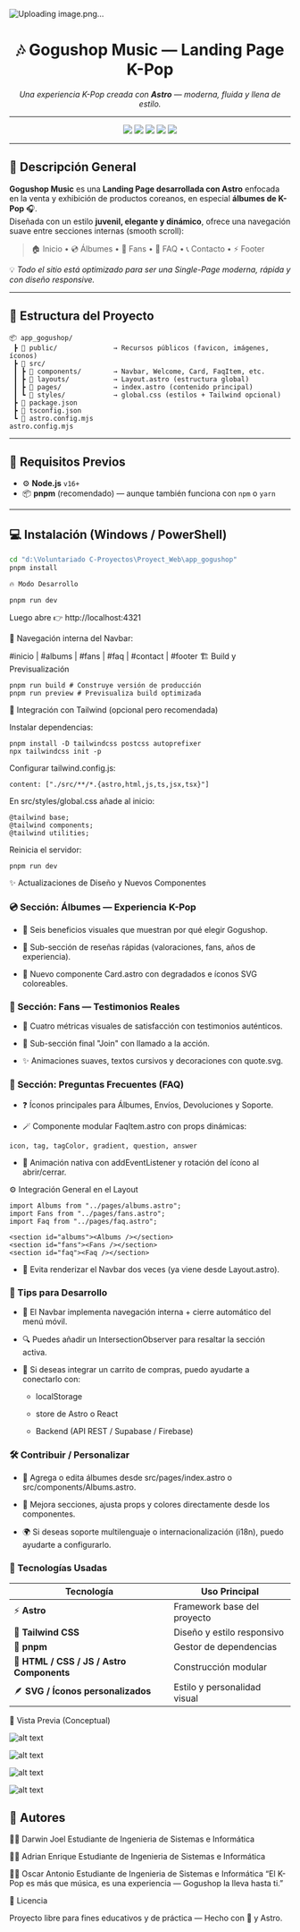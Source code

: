 ![Uploading image.png…]()


<h1 align="center">🎶 Gogushop Music — Landing Page K-Pop</h1>
<p align="center">
  <i>Una experiencia K-Pop creada con <b>Astro</b> — moderna, fluida y llena de estilo.</i>
</p>

---

<p align="center">
  <img src="https://img.shields.io/badge/Framework-Astro-FF6C00?style=for-the-badge&logo=astro&logoColor=white" />
  <img src="https://img.shields.io/badge/Styling-TailwindCSS-38B2AC?style=for-the-badge&logo=tailwindcss&logoColor=white" />
  <img src="https://img.shields.io/badge/Language-JavaScript-F7DF1E?style=for-the-badge&logo=javascript&logoColor=black" />
  <img src="https://img.shields.io/badge/Package-pnpm-F69220?style=for-the-badge&logo=pnpm&logoColor=white" />
  <img src="https://img.shields.io/badge/Made%20With-%F0%9F%A4%8D%20Love%20%26%20KPop-pink?style=for-the-badge" />
</p>

---

## 🌸 Descripción General

**Gogushop Music** es una **Landing Page desarrollada con Astro** enfocada en la venta y exhibición de productos coreanos, en especial **álbumes de K-Pop** 🎧.  
Diseñada con un estilo **juvenil, elegante y dinámico**, ofrece una navegación suave entre secciones internas (smooth scroll):

> 🏠 Inicio • 💿 Álbumes • 💜 Fans • 💬 FAQ • 📞 Contacto • ⚡ Footer

💡 *Todo el sitio está optimizado para ser una Single-Page moderna, rápida y con diseño responsive.*

---

## 🧩 Estructura del Proyecto

```plaintext
📦 app_gogushop/
 ┣ 📂 public/              → Recursos públicos (favicon, imágenes, íconos)
 ┣ 📂 src/
 ┃ ┣ 📂 components/        → Navbar, Welcome, Card, FaqItem, etc.
 ┃ ┣ 📂 layouts/           → Layout.astro (estructura global)
 ┃ ┣ 📂 pages/             → index.astro (contenido principal)
 ┃ ┗ 📂 styles/            → global.css (estilos + Tailwind opcional)
 ┣ 📜 package.json
 ┣ 📜 tsconfig.json
 ┗ 📜 astro.config.mjs
astro.config.mjs
```
---

## 🚀 **Requisitos Previos**

- ⚙️ **Node.js** `v16+`
- 📦 **pnpm** (recomendado) — aunque también funciona con `npm` o `yarn`

---

## 💻 **Instalación (Windows / PowerShell)**

```bash
cd "d:\Voluntariado C-Proyectos\Proyect_Web\app_gogushop"
pnpm install

🔥 Modo Desarrollo
```

```
pnpm run dev
```

Luego abre 👉 http://localhost:4321

🧭 Navegación interna del Navbar:

#inicio | #albums | #fans | #faq | #contact | #footer
🏗️ Build y Previsualización
```
pnpm run build # Construye versión de producción
pnpm run preview # Previsualiza build optimizada
```
🌈 Integración con Tailwind (opcional pero recomendada)

Instalar dependencias:
```
pnpm install -D tailwindcss postcss autoprefixer
npx tailwindcss init -p
```
Configurar tailwind.config.js:
```
content: ["./src/**/*.{astro,html,js,ts,jsx,tsx}"]
```
En src/styles/global.css añade al inicio:
```
@tailwind base;
@tailwind components;
@tailwind utilities;
```
Reinicia el servidor:
```
pnpm run dev
```
✨ Actualizaciones de Diseño y Nuevos Componentes
### 💿 Sección: Álbumes — Experiencia K-Pop

- 🔹 Seis beneficios visuales que muestran por qué elegir Gogushop.

- 🌟 Sub-sección de reseñas rápidas (valoraciones, fans, años de experiencia).

- 💠 Nuevo componente Card.astro con degradados e íconos SVG coloreables.

### 💜 Sección: Fans — Testimonios Reales

- 💬 Cuatro métricas visuales de satisfacción con testimonios auténticos.

- 🌸 Sub-sección final "Join" con llamado a la acción.

- ✨ Animaciones suaves, textos cursivos y decoraciones con quote.svg.

### 💬 Sección: Preguntas Frecuentes (FAQ)

- ❓ Íconos principales para Álbumes, Envíos, Devoluciones y Soporte.

- 🪄 Componente modular FaqItem.astro con props dinámicas:
```
icon, tag, tagColor, gradient, question, answer
```
- 💫 Animación nativa con addEventListener y rotación del ícono al abrir/cerrar.

⚙️ Integración General en el Layout
~~~astro
import Albums from "../pages/albums.astro";
import Fans from "../pages/fans.astro";
import Faq from "../pages/faq.astro";

<section id="albums"><Albums /></section>
<section id="fans"><Fans /></section>
<section id="faq"><Faq /></section>

~~~

- 🧠 Evita renderizar el Navbar dos veces (ya viene desde Layout.astro).

### 🧠 Tips para Desarrollo

- 🧭 El Navbar implementa navegación interna + cierre automático del menú móvil.

- 🔍 Puedes añadir un IntersectionObserver para resaltar la sección activa.

- 🛒 Si deseas integrar un carrito de compras, puedo ayudarte a conectarlo con:

   - localStorage

   - store de Astro o React

   - Backend (API REST / Supabase / Firebase)

### 🛠️ Contribuir / Personalizar

- 🎨 Agrega o edita álbumes desde src/pages/index.astro o src/components/Albums.astro.

- 💬 Mejora secciones, ajusta props y colores directamente desde los componentes.

- 🌍 Si deseas soporte multilenguaje o internacionalización (i18n), puedo ayudarte a configurarlo.

### 💖 Tecnologías Usadas

| Tecnología                                | Uso Principal                |
| ----------------------------------------- | ---------------------------- |
| ⚡ **Astro**                              | Framework base del proyecto  |
| 🎨 **Tailwind CSS**                       | Diseño y estilo responsivo   |
| 💾 **pnpm**                               | Gestor de dependencias       |
| 🧱 **HTML / CSS / JS / Astro Components** | Construcción modular         |
| 🪶 **SVG / Íconos personalizados**        | Estilo y personalidad visual |

🌟 Vista Previa (Conceptual)

![alt text](image.png)

![alt text](image-1.png)

![alt text](image-2.png)

![alt text](image-3.png)

## 💫 Autores

👨‍💻 Darwin Joel
Estudiante de Ingenieria de Sistemas e Informática

👨‍💻 Adrian Enrique
Estudiante de Ingenieria de Sistemas e Informática

👨‍💻 Oscar Antonio
Estudiante de Ingenieria de Sistemas e Informática
“El K-Pop es más que música, es una experiencia — Gogushop la lleva hasta ti.”

🧷 Licencia

Proyecto libre para fines educativos y de práctica — Hecho con 💜 y Astro.
